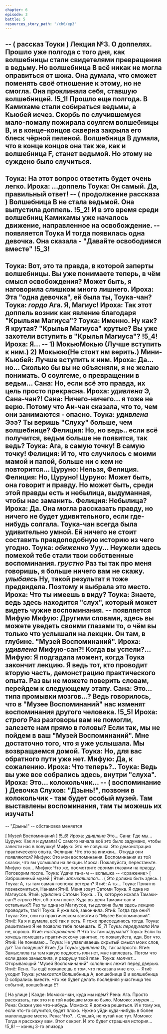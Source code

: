 ```yaml
---
chapter: 6
episode: 3
battle: 5
resources_story_path: "/ch6/ep3"
---
```

-- ( рассказ Тоуки )
Лекция №3. О доппелях.
Прошло уже полгода с того дня, как волшебницы стали свидетелями превращения в ведьму. Но волшебница В всё никак не могла оправиться от шока. Она думала, что сможет поменять своё отношение к этому, но не смогла. Она проклинала себя, ставшую волшебницей.
!5_1!
Прошло еще полгода. В Камихаме стали собираться ведьмы, а Кьюбей исчез. Скорбь по случившемуся мало-помалу пожирала соулгем волшебницы В, и в конце-концов скверна закрыла его блеск чёрной пеленой. Волшебница В думала, что в конце концов она так же, как и волшебница F, станет ведьмой. Но этому не суждено было случиться.
--
Тоука: На этот вопрос ответить будет очень легко.
Ироха: ...доппель
Тоука: Он самый. Да, правильный ответ!
-- ( продолжение рассказа )
Волшебница В не стала ведьмой. Она выпустила доппель.
!5_2!
И в это время среди волшебниц Камихамы уже началось движение, направленное на освобождение.
-- появляется Тоука
И тогда появилась одна девочка. Она сказала - "Давайте освободимся вместе"
!5_3!
--
Тоука: Вот, это та правда, в которой заперты волшебницы. Вы уже понимаете теперь, в чём смысл освобождения? Может быть, я наговорила слишком много лишнего.
Ироха: Эта "одна девочка", ей была ты, Тоука-чан?
Тоука: *гордо* Ага. Я, Магиус!
Ироха: Так этот доппель возник как явление благодаря "Крыльям Магиуса"?
Тоука: Именно. Ну как? Я крутая? "Крылья Магиуса" крутые? Вы уже захотели вступить в "Крылья Магиуса"?
!5_4!
Ироха: Я...
-- 1) МокьюМокью (Лучше вступить к ним.) 2) Мокьюю(Не стоит им верить.)
Мини-Кьюбей: Лучше вступить к ним.
Ироха: Да... но... Сколько бы вы не объясняли, я не желаю понимать. О соулгеме, о превращении в ведьм...
Сана: Но, если всё это правда, их цель просто прекрасна.
Ироха: *удивлена* Э, Сана-чан?!
Сана: Ничего-ничего... я тоже не верю. Потому что Аи-чан сказала, что то, чем они занимаются - опасно.
Тоука: *удивлена* Эээ? Ты веришь "Слуху" больше, чем волшебнице?
Фелиция: Но, но ведь.. если всё получится, ведьм больше не появится, так ведь?
Тоука: Ага, в самую точку! В самую точку!
Фелиция: И то, что случилось с моими мамой и папой, больше ни с кем не повторится...
Цуруно: Нельзя, Фелиция.
Фелиция: Но, Цуруно!
Цуруно: Может быть, она говорит и правду. Но может быть, среди этой правды есть и небылица, выдуманная, чтобы нас заманить.
Фелиция: Небылица?
Ироха: Да. Она могла рассказать правду, но ничего не будет удивительного, если где-нибудь солгала. Тоука-чан всегда была удивительно умной. Ей ничего не стоит составить правдоподобную историю из чего угодно.
Тоука: *обиженно* Ууу... Неужели здесь помехой тебе стали твои собственные воспоминания. *грустно* Раз ты так про меня говоришь, я больше ничего вам не скажу. *улыбаясь* Ну, такой результат я тоже предвидела. Поэтому и выбрала это место.
Ироха: Что ты имеешь в виду?
Тоука: Знаете, ведь здесь находится "слух", который может видеть чужие воспоминания.
-- появляется Мифую
Мифую: Другими словами, здесь вы можете уведеть своими глазами то, о чём вы только что услышали на лекции. Он там, в глубине. "Музей Воспоминаний".
Ироха: *удивлена* Мифую-сан?! Когда вы успели?...
Мифую: Я подгадала момент, когда Тоука закончит лекцию. Я ведь тот, кто проводит вторую часть, демонстрацию практического опыта. Раз вы не можете поверить словам, перейдем к следующему этапу.
Сана:  Это... типа промывки мозгов...? Ведь говорилось, что в "Музее Воспоминаний" нас изменят воспоминания другого человека.
!5_5!
Ироха: *строго* Раз разговоры вам не помогли, залезете нам прямо в головы? Если так, мы не пойдем в ваш "Музей Воспоминаний". Мне достаточно того, что я уже услышала. Мы возвращаемся домой.
Тоука: Но, для вас обратного пути уже нет.
Мифую: Да, к сожалению.
Ироха: Что теперь?..
Тоука: Ведь вы уже все собрались здесь, внутри "слуха".
Ироха: Это... колокольчик...
-- ( воспоминание )
Девочка Слухов: "Дзынь!", позвони в колокольчик - там будет особый музей. Там выставлены воспоминания, там ты можешь их изучать!
--
-- "Дзынь!"
-- обстановка меняется

[ Музей Воспоминаний ]
!5_6!
Ироха: *удивлена* Это...
Сана: Где мы...
Цуруно: Как я и думала! С самого начала всё это было задумано, чтобы завести нас в ловушку!
Мифую: Это не ловушка. Это демонстрация практического опыта.
Фелиция: Что это за книжки... Откуда они появляются?
Мифую: Это мои воспоминания. Воспоминания из той сказки, что вы услышали на лекции.
Ироха: Пожалуйста, перестаньте. Мифую-сан...
Мифую: Что же, посмотрите своими глазами на правду. Поговорим после.
Тоука: Удачи та-а-м
-- вспышка
-- <сражение>
[ Заброшенный музей ]
Ятиё: *запыхавшаяся*.... ( Это должно быть здесь. )
Тоука: А, ты там самая госпожа ветеран?
Ятиё: А ты...
Тоука: Приятно познакомиться, Нанами Ятиё. Меня зовут Сатоми Тоука. Я одна из Магиусов.
Ятиё: *удивлена* Сатоми Тоука... Та, которую искала Тамаки-сан?! *строго* Нет, об этом после. Куда вы дели Тамаки-сан и остальных?! Раз ты одна из Магиусов, ты должна была здесь лекцию проводить, так?!
Тоука: Я уже всё, закончила.
Ятиё: Тогда где они?!
Тоука: Хех, они на практическом занятии в "Музее Воспоминаний".
Ятиё: Ка я и думала, всё так и есть. Я тоже присоединюсь тогда.
Тоука: *решительно* Я не позволю тебе помешать.
!5_7!
Тоука: *передумала* Или не, хорошо.
Ятиё: *настороженно* ?! Что ты там задумала?
Тоука: Если ты хочешь помешать практическому занятию, то пожалуйста, иди. Вот что.
Ятиё: Не понимаю...
Тоука: Не улавливаешь скрытый смысл моих слов, да? Так пойдешь?
Ятиё: Да
Тоука: *удивлена* Оу, так запросто.
Ятиё: Замыслила ты там какую подлость или нет, мне наплевать. Потом что если даже замыслила, я разрушу твой план.
Тоука: *молчит*... Открывающий "Музей Воспоминаний" колольчик лежит перед дверью.
Ятиё: Ясно. Ты ещё пожалеешь о том, что показала мне его.
-- Ятиё уходит
Тоука: *усмехается* Волшебница А, волшебница В и волшебница D собрались вместе. Что же будет делать последняя участница тех событий, волшебница E?

[ На улице ]
Каэде: Момоко-чан, куда мы идём?
Рена: Ага. Просто рассказать, так это и в той кафешке можно было.
Момоко: *хмурая* ...
Рена: Скажи уже что-нибудь.
Момоко: Я должна решиться. И к тому же, если что-то случится, будет плохо. Нужно уйди куда-нибудь в более малолюдное место.
Рена: Что?... Слушай, не пугай нас тут.
Момоко: Тогда я расскажу вам. Этот секрет. И это будет страшная история...
!5_8!
-- конец 3-го эпизода

